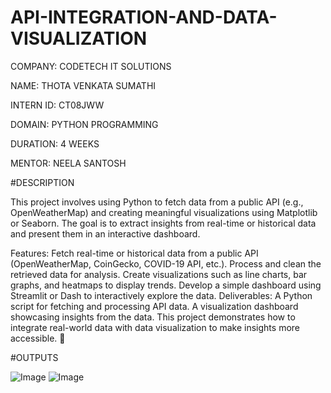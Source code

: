 # API-INTEGRATION-AND-DATA-VISUALIZATION

COMPANY: CODETECH IT SOLUTIONS

NAME: THOTA VENKATA SUMATHI

INTERN ID: CT08JWW

DOMAIN: PYTHON PROGRAMMING

DURATION: 4 WEEKS

MENTOR: NEELA SANTOSH

#DESCRIPTION

This project involves using Python to fetch data from a public API (e.g., OpenWeatherMap) and creating meaningful visualizations using Matplotlib or Seaborn. The goal is to extract insights from real-time or historical data and present them in an interactive dashboard.

Features:
Fetch real-time or historical data from a public API (OpenWeatherMap, CoinGecko, COVID-19 API, etc.).
Process and clean the retrieved data for analysis.
Create visualizations such as line charts, bar graphs, and heatmaps to display trends.
Develop a simple dashboard using Streamlit or Dash to interactively explore the data.
Deliverables:
A Python script for fetching and processing API data.
A visualization dashboard showcasing insights from the data.
This project demonstrates how to integrate real-world data with data visualization to make insights more accessible. 🚀

#OUTPUTS

![Image](https://github.com/user-attachments/assets/b8842a5b-d679-4a84-a317-223d8fdcbdf2)
![Image](https://github.com/user-attachments/assets/acd30238-96b5-4da8-8800-dfe9b943a6b5)

